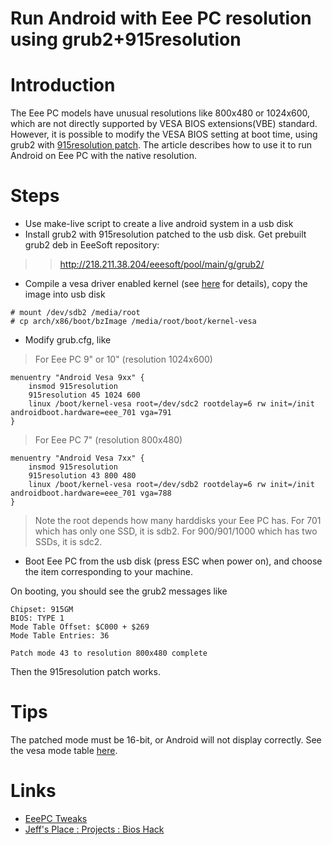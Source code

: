 # Run Android with Eee PC resolution using grub2+915resolution
# Introduction #
The Eee PC models have unusual resolutions like 800x480 or 1024x600, which are not directly supported by VESA BIOS extensions(VBE) standard. However, it is possible to modify the VESA BIOS setting at boot time, using grub2 with [915resolution patch](http://www.nathancoulson.com/proj/eee/grub-1.96-915resolution-0.5.2-3.patch). The article describes how to use it to run Android on Eee PC with the native resolution.

# Steps #

  * Use make-live script to create a live android system in a usb disk
  * Install grub2 with 915resolution patched to the usb disk. Get prebuilt grub2 deb in EeeSoft repository:
> > http://218.211.38.204/eeesoft/pool/main/g/grub2/
  * Compile a vesa driver enabled kernel (see [here](BuildAndroidForX86Platforms#How_to_rebuild_kernel.md) for details), copy the image into usb disk
```
# mount /dev/sdb2 /media/root
# cp arch/x86/boot/bzImage /media/root/boot/kernel-vesa
```
  * Modify grub.cfg, like


> For Eee PC 9" or 10" (resolution 1024x600)
```
menuentry "Android Vesa 9xx" {
	insmod 915resolution
	915resolution 45 1024 600
	linux /boot/kernel-vesa root=/dev/sdc2 rootdelay=6 rw init=/init androidboot.hardware=eee_701 vga=791
}
```

> For Eee PC 7" (resolution 800x480)
```
menuentry "Android Vesa 7xx" {
	insmod 915resolution
	915resolution 43 800 480
	linux /boot/kernel-vesa root=/dev/sdb2 rootdelay=6 rw init=/init androidboot.hardware=eee_701 vga=788
}
```
> Note the root depends how many harddisks your Eee PC has. For 701 which has only one SSD, it is sdb2. For 900/901/1000 which has two SSDs, it is sdc2.

  * Boot Eee PC from the usb disk (press ESC when power on), and choose the item corresponding to your machine.

On booting, you should see the grub2 messages like
```
Chipset: 915GM
BIOS: TYPE 1
Mode Table Offset: $C000 + $269
Mode Table Entries: 36

Patch mode 43 to resolution 800x480 complete
```
Then the 915resolution patch works.

# Tips #
The patched mode must be 16-bit, or Android will not display correctly. See the vesa mode table
[here](http://en.wikipedia.org/wiki/VESA_BIOS_Extensions).

# Links #
  * [EeePC Tweaks](http://www.nathancoulson.com/proj_eee.shtml)
  * [Jeff's Place : Projects : Bios Hack](http://www.jeffsplace.net/projects/bios_hack)